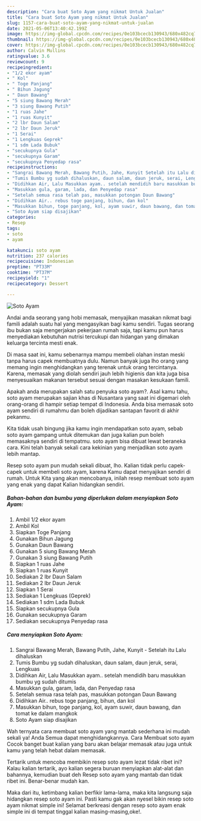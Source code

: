 ```yaml
---
description: "Cara buat Soto Ayam yang nikmat Untuk Jualan"
title: "Cara buat Soto Ayam yang nikmat Untuk Jualan"
slug: 1157-cara-buat-soto-ayam-yang-nikmat-untuk-jualan
date: 2021-05-06T13:40:42.199Z
image: https://img-global.cpcdn.com/recipes/0e103bcecb130943/680x482cq70/soto-ayam-foto-resep-utama.jpg
thumbnail: https://img-global.cpcdn.com/recipes/0e103bcecb130943/680x482cq70/soto-ayam-foto-resep-utama.jpg
cover: https://img-global.cpcdn.com/recipes/0e103bcecb130943/680x482cq70/soto-ayam-foto-resep-utama.jpg
author: Calvin Mullins
ratingvalue: 3.6
reviewcount: 9
recipeingredient:
- "1/2 ekor ayam"
- " Kol"
- " Toge Panjang"
- " Bihun Jagung"
- " Daun Bawang"
- "5 siung Bawang Merah"
- "3 siung Bawang Putih"
- "1 ruas Jahe"
- "1 ruas Kunyit"
- "2 lbr Daun Salam"
- "2 lbr Daun Jeruk"
- "1 Serai"
- "1 Lengkuas Geprek"
- "1 sdm Lada Bubuk"
- "secukupnya Gula"
- "secukupnya Garam"
- "secukupnya Penyedap rasa"
recipeinstructions:
- "Sangrai Bawang Merah, Bawang Putih, Jahe, Kunyit Setelah itu Lalu dihaluskan"
- "Tumis Bumbu yg sudah dihaluskan, daun salam, daun jeruk, serai, Lengkuas"
- "Didihkan Air, Lalu Masukkan ayam.. setelah mendidih baru masukkan bumbu yg sudah ditumis"
- "Masukkan gula, garam, lada, dan Penyedap rasa"
- "Setelah semua rasa telah pas, masukkan potongan Daun Bawang"
- "Didihkan Air.. rebus toge panjang, bihun, dan kol"
- "Masukkan bihun, toge panjang, kol, ayam suwir, daun bawang, dan tomat ke dalam mangkok"
- "Soto Ayam siap disajikan"
categories:
- Resep
tags:
- soto
- ayam

katakunci: soto ayam 
nutrition: 237 calories
recipecuisine: Indonesian
preptime: "PT33M"
cooktime: "PT37M"
recipeyield: "1"
recipecategory: Dessert

---
```



![Soto Ayam](https://img-global.cpcdn.com/recipes/0e103bcecb130943/680x482cq70/soto-ayam-foto-resep-utama.jpg)

Andai anda seorang yang hobi memasak, menyajikan masakan nikmat bagi famili adalah suatu hal yang mengasyikan bagi kamu sendiri. Tugas seorang ibu bukan saja mengerjakan pekerjaan rumah saja, tapi kamu pun harus menyediakan kebutuhan nutrisi tercukupi dan hidangan yang dimakan keluarga tercinta mesti enak.

Di masa  saat ini, kamu sebenarnya mampu membeli olahan instan meski tanpa harus capek membuatnya dulu. Namun banyak juga lho orang yang memang ingin menghidangkan yang terenak untuk orang tercintanya. Karena, memasak yang diolah sendiri jauh lebih higienis dan kita juga bisa menyesuaikan makanan tersebut sesuai dengan masakan kesukaan famili. 



Apakah anda merupakan salah satu penyuka soto ayam?. Asal kamu tahu, soto ayam merupakan sajian khas di Nusantara yang saat ini digemari oleh orang-orang di hampir setiap tempat di Indonesia. Anda bisa memasak soto ayam sendiri di rumahmu dan boleh dijadikan santapan favorit di akhir pekanmu.

Kita tidak usah bingung jika kamu ingin mendapatkan soto ayam, sebab soto ayam gampang untuk ditemukan dan juga kalian pun boleh memasaknya sendiri di tempatmu. soto ayam bisa dibuat lewat beraneka cara. Kini telah banyak sekali cara kekinian yang menjadikan soto ayam lebih mantap.

Resep soto ayam pun mudah sekali dibuat, lho. Kalian tidak perlu capek-capek untuk membeli soto ayam, karena Kamu dapat menyajikan sendiri di rumah. Untuk Kita yang akan mencobanya, inilah resep membuat soto ayam yang enak yang dapat Kalian hidangkan sendiri.

<!--inarticleads1-->

##### Bahan-bahan dan bumbu yang diperlukan dalam menyiapkan Soto Ayam:

1. Ambil 1/2 ekor ayam
1. Ambil  Kol
1. Siapkan  Toge Panjang
1. Gunakan  Bihun Jagung
1. Gunakan  Daun Bawang
1. Gunakan 5 siung Bawang Merah
1. Gunakan 3 siung Bawang Putih
1. Siapkan 1 ruas Jahe
1. Siapkan 1 ruas Kunyit
1. Sediakan 2 lbr Daun Salam
1. Sediakan 2 lbr Daun Jeruk
1. Siapkan 1 Serai
1. Sediakan 1 Lengkuas (Geprek)
1. Sediakan 1 sdm Lada Bubuk
1. Siapkan secukupnya Gula
1. Gunakan secukupnya Garam
1. Sediakan secukupnya Penyedap rasa




<!--inarticleads2-->

##### Cara menyiapkan Soto Ayam:

1. Sangrai Bawang Merah, Bawang Putih, Jahe, Kunyit - Setelah itu Lalu dihaluskan
1. Tumis Bumbu yg sudah dihaluskan, daun salam, daun jeruk, serai, Lengkuas
1. Didihkan Air, Lalu Masukkan ayam.. setelah mendidih baru masukkan bumbu yg sudah ditumis
1. Masukkan gula, garam, lada, dan Penyedap rasa
1. Setelah semua rasa telah pas, masukkan potongan Daun Bawang
1. Didihkan Air.. rebus toge panjang, bihun, dan kol
1. Masukkan bihun, toge panjang, kol, ayam suwir, daun bawang, dan tomat ke dalam mangkok
1. Soto Ayam siap disajikan




Wah ternyata cara membuat soto ayam yang mantab sederhana ini mudah sekali ya! Anda Semua dapat menghidangkannya. Cara Membuat soto ayam Cocok banget buat kalian yang baru akan belajar memasak atau juga untuk kamu yang telah hebat dalam memasak.

Tertarik untuk mencoba membikin resep soto ayam lezat tidak ribet ini? Kalau kalian tertarik, ayo kalian segera buruan menyiapkan alat-alat dan bahannya, kemudian buat deh Resep soto ayam yang mantab dan tidak ribet ini. Benar-benar mudah kan. 

Maka dari itu, ketimbang kalian berfikir lama-lama, maka kita langsung saja hidangkan resep soto ayam ini. Pasti kamu gak akan nyesel bikin resep soto ayam nikmat simple ini! Selamat berkreasi dengan resep soto ayam enak simple ini di tempat tinggal kalian masing-masing,oke!.

